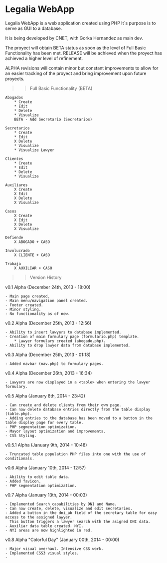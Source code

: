 Legalia WebApp
===============

Legalia WebApp is a web application created using PHP
It´s purpose is to serve as GUI to a database.

It is being developed by CNET, with Gorka Hernandez as main dev.

The proyect will obtain BETA status as soon as the level of Full
Basic Functionality has been met. RELEASE will be achieved when
the proyect has achieved a higher level of refinement.

ALPHA revisions will contain minor but constant improvements to
allow for an easier tracking of the proyect and bring improvement
upon future proyects.


>> Full Basic Functionality (BETA)

	Abogados
		* Create
		* Edit
		* Delete
		* Visualize
		BETA - Add Secretario (Secretarios)

	Secretarios
		* Create
		* Edit
		X Delete
		* Visualize
		* Visualize Lawyer

	Clientes
		* Create
		* Edit
		* Delete
		* Visualize

	Auxiliares
		X Create
		X Edit
		X Delete
		X Visualize

	Casos
		X Create
		X Edit
		X Delete
		X Visualize

	Defiende
		X ABOGADO + CASO

	Involucrado
		X CLIENTE + CASO

	Trabaja
		X AUXILIAR + CASO


>> Version History      


v0.1 Alpha (December 24th, 2013 - 18:00)

	- Main page created.
	- Main menu/navigation panel created.
	- Footer created.
	- Minor styling.
	- No functionality as of now.


v0.2 Alpha (December 25th, 2013 - 12:56)

	- Ability to insert lawyers to database implemented.
	- Creation of main formulary page (formulario.php) template.
		* Lawyer formulary created (abogado.php).
	- Ability to drop lawyer data from database implemented.


v0.3 Alpha (December 25th, 2013 - 01:18)

	- Added navbar (nav.php) to formulary pages.


v0.4 Alpha (December 26th, 2013 - 16:34)

	- Lawyers are now displayed in a <table> when entering the lawyer formulary.


v0.5 Alpha (January 8th, 2014 - 23:42)

	- Can create and delete clients from their own page.
	- Can now delete database entries directly from the table display (table.php).
	- Adding entries to the database has been moved to a button in the table display page for every table.
	- PHP segmentation optimization.
	- Mayor layout optimization and improvements.
	- CSS Styling.


v0.5.1 Alpha (January 9th, 2014 - 10:48)

	- Truncated table population PHP files into one with the use of conditionals.

v0.6 Alpha (January 10th, 2014 - 12:57)

	- Ability to edit table data.
	- Added favicon.
	- PHP segmentation optimization.


v0.7 Alpha (January 13th, 2014 - 00:03)

	- Implemented Search capabilities by DNI and Name.
	- Can now create, delete, visualize and edit secretaries.
	- Added a button in the dni_ab field of the secretary table for easy access to the assigned lawyer.
	  This button triggers a lawyer search with the asigned DNI data.
	- Auxiliar data table created. NYI.
	- NYI areas are now highlighted in red.


v0.8 Alpha "Colorful Day" (January 00th, 2014 - 00:00)

	- Major visual overhaul. Intensive CSS work.
	- Implemented CSS3 visual styles.
	-
